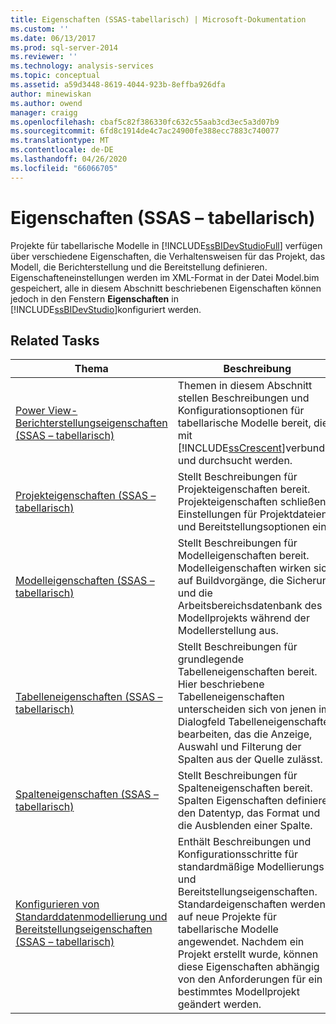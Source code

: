 ```yaml
---
title: Eigenschaften (SSAS-tabellarisch) | Microsoft-Dokumentation
ms.custom: ''
ms.date: 06/13/2017
ms.prod: sql-server-2014
ms.reviewer: ''
ms.technology: analysis-services
ms.topic: conceptual
ms.assetid: a59d3448-8619-4044-923b-8effba926dfa
author: minewiskan
ms.author: owend
manager: craigg
ms.openlocfilehash: cbaf5c82f386330fc632c55aab3cd3ec5a3d07b9
ms.sourcegitcommit: 6fd8c1914de4c7ac24900fe388ecc7883c740077
ms.translationtype: MT
ms.contentlocale: de-DE
ms.lasthandoff: 04/26/2020
ms.locfileid: "66066705"
---
```

# <a name="properties-ssas-tabular"></a>Eigenschaften (SSAS – tabellarisch)
  Projekte für tabellarische Modelle in [!INCLUDE[ssBIDevStudioFull](../../includes/ssbidevstudiofull-md.md)] verfügen über verschiedene Eigenschaften, die Verhaltensweisen für das Projekt, das Modell, die Berichterstellung und die Bereitstellung definieren. Eigenschafteneinstellungen werden im XML-Format in der Datei Model.bim gespeichert, alle in diesem Abschnitt beschriebenen Eigenschaften können jedoch in den Fenstern **Eigenschaften** in [!INCLUDE[ssBIDevStudio](../../includes/ssbidevstudio-md.md)]konfiguriert werden.  
  
## <a name="related-tasks"></a>Related Tasks  
  
|Thema|Beschreibung|  
|-----------|-----------------|  
|[Power View-Berichterstellungseigenschaften &#40;SSAS – tabellarisch&#41;](power-view-reporting-properties-ssas-tabular.md)|Themen in diesem Abschnitt stellen Beschreibungen und Konfigurationsoptionen für tabellarische Modelle bereit, die mit [!INCLUDE[ssCrescent](../../includes/sscrescent-md.md)]verbunden und durchsucht werden.|  
|[Projekteigenschaften &#40;SSAS – tabellarisch&#41;](project-properties-ssas-tabular.md)|Stellt Beschreibungen für Projekteigenschaften bereit. Projekteigenschaften schließen Einstellungen für Projektdateien und Bereitstellungsoptionen ein.|  
|[Modelleigenschaften &#40;SSAS – tabellarisch&#41;](model-properties-ssas-tabular.md)|Stellt Beschreibungen für Modelleigenschaften bereit. Modelleigenschaften wirken sich auf Buildvorgänge, die Sicherung und die Arbeitsbereichsdatenbank des Modellprojekts während der Modellerstellung aus.|  
|[Tabelleneigenschaften &#40;SSAS – tabellarisch&#41;](table-properties-ssas-tabular.md)|Stellt Beschreibungen für grundlegende Tabelleneigenschaften bereit. Hier beschriebene Tabelleneigenschaften unterscheiden sich von jenen im Dialogfeld Tabelleneigenschaften bearbeiten, das die Anzeige, Auswahl und Filterung der Spalten aus der Quelle zulässt.|  
|[Spalteneigenschaften &#40;SSAS – tabellarisch&#41;](column-properties-ssas-tabular.md)|Stellt Beschreibungen für Spalteneigenschaften bereit. Spalten Eigenschaften definieren den Datentyp, das Format und die Ausblenden einer Spalte.|  
|[Konfigurieren von Standarddatenmodellierung und Bereitstellungseigenschaften &#40;SSAS – tabellarisch&#41;](configure-default-data-modeling-and-deployment-properties-ssas-tabular.md)|Enthält Beschreibungen und Konfigurationsschritte für standardmäßige Modellierungs- und Bereitstellungseigenschaften. Standardeigenschaften werden auf neue Projekte für tabellarische Modelle angewendet. Nachdem ein Projekt erstellt wurde, können diese Eigenschaften abhängig von den Anforderungen für ein bestimmtes Modellprojekt geändert werden.|  
  
  
